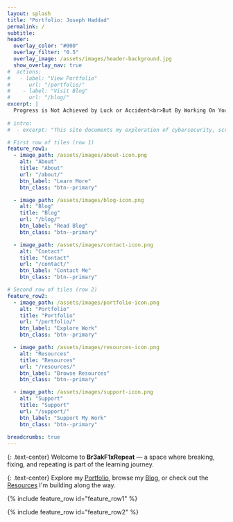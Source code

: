 ```yaml
---
layout: splash
title: "Portfolio: Joseph Haddad"
permalink: /
subtitle: 
header:
  overlay_color: "#000"
  overlay_filter: "0.5"
  overlay_image: /assets/images/header-background.jpg
  show_overlay_nav: true
#  actions:
#   - label: "View Portfolio"
#      url: "/portfolio/"
#    - label: "Visit Blog"
#      url: "/blog/"
excerpt: |
  Progress is Not Achieved by Luck or Accident<br>But By Working On Yourself Daily<br>*-Epictetus*
  
# intro: 
#  - excerpt: "This site documents my exploration of cybersecurity, scripting, and creative problem-solving."

# First row of tiles (row 1)
feature_row1:
  - image_path: /assets/images/about-icon.png
    alt: "About"
    title: "About"
    url: "/about/"
    btn_label: "Learn More"
    btn_class: "btn--primary"

  - image_path: /assets/images/blog-icon.png
    alt: "Blog"
    title: "Blog"
    url: "/blog/"
    btn_label: "Read Blog"
    btn_class: "btn--primary"

  - image_path: /assets/images/contact-icon.png
    alt: "Contact"
    title: "Contact"
    url: "/contact/"
    btn_label: "Contact Me"
    btn_class: "btn--primary"

# Second row of tiles (row 2)
feature_row2:
  - image_path: /assets/images/portfolio-icon.png
    alt: "Portfolio"
    title: "Portfolio"
    url: "/portfolio/"
    btn_label: "Explore Work"
    btn_class: "btn--primary"

  - image_path: /assets/images/resources-icon.png
    alt: "Resources"
    title: "Resources"
    url: "/resources/"
    btn_label: "Browse Resources"
    btn_class: "btn--primary"

  - image_path: /assets/images/support-icon.png
    alt: "Support"
    title: "Support"
    url: "/support/"
    btn_label: "Support My Work"
    btn_class: "btn--primary"
    
breadcrumbs: true
---
```



{: .text-center}
Welcome to **Br3akF1xRepeat** — a space where breaking, fixing, and repeating is part of the learning journey.

{: .text-center}
Explore my [Portfolio](/portfolio/), browse my [Blog](/blog/), or check out the [Resources](/resources/) I'm building along the way.

{% include feature_row id="feature_row1" %}

{% include feature_row id="feature_row2" %}

